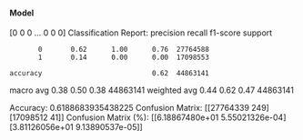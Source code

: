 #### Model
[0 0 0 ... 0 0 0]
Classification Report:
              precision    recall  f1-score   support

           0       0.62      1.00      0.76  27764588
           1       0.14      0.00      0.00  17098553

    accuracy                           0.62  44863141
   macro avg       0.38      0.50      0.38  44863141
weighted avg       0.44      0.62      0.47  44863141

Accuracy: 0.6188683935438225
Confusion Matrix:
[[27764339      249]
 [17098512       41]]
Confusion Matrix (%):
[[6.18867480e+01 5.55021326e-04]
 [3.81126056e+01 9.13890537e-05]]
